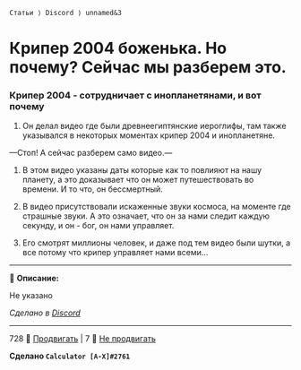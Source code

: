 `Статьи ⟩ Discord ⟩ unnamed&3`

# Крипер 2004 боженька. Но почему? Сейчас мы разберем это.

### Крипер 2004 - сотрудничает с инопланетянами, и вот почему

1. Он делал видео где были древнеегиптянские иероглифы, там также указывался в некоторых моментах крипер 2004 и инопланетяне.

—Стоп! А сейчас разберем само видео.—

1. В этом видео указаны даты которые как то повлияют на нашу планету, а это доказывает что он может путешествовать во времени. И то что, он бессмертный.

2. В видео присутствовали искаженные звуки космоса, на моменте где страшные звуки. А это означает, что он за нами следит каждую секунду, и он - бог, он нами управляет.

3. Его смотрят миллионы человек, и даже под тем видео были шутки, а все потому что крипер управляет нами всеми...

***

💬 **Описание:**

Не указано

*Сделано в [Discord](https://discord.gg/9Qqsy2kqQV)*

***

728 🔺 [Продвигать](#) | 7 🔻 [Не продвигать](#)

**Сделано `Саlculator [А-Х]#2761`**
